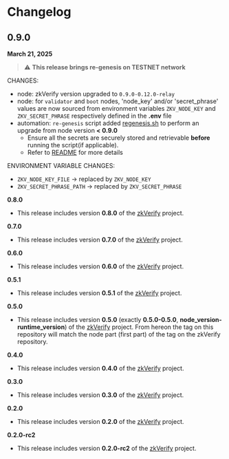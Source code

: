 # Changelog

**0.9.0**
---
**March 21, 2025**

> ⚠️  **This release brings re-genesis on TESTNET network**

CHANGES:
* node: zkVerify version upgraded to `0.9.0-0.12.0-relay`
* node: for `validator` and `boot` nodes, 'node_key' and/or 'secret_phrase' values are now sourced from environment variables `ZKV_NODE_KEY` and `ZKV_SECRET_PHRASE` respectively defined in the **.env** file
* automation: `re-genesis` script added [regenesis.sh](./scripts/regenesis.sh) to perform an upgrade from node version **< 0.9.0**
  * Ensure all the secrets are securely stored and retrievable **before** running the script(if applicable).
  * Refer to [README](./README.md#re-genesis) for more details

ENVIRONMENT VARIABLE CHANGES:
* `ZKV_NODE_KEY_FILE` → replaced by `ZKV_NODE_KEY`
* `ZKV_SECRET_PHRASE_PATH` → replaced by `ZKV_SECRET_PHRASE`

**0.8.0**

* This release includes version **0.8.0** of the [zkVerify](https://github.com/HorizenLabs/zkVerify) project.
  
**0.7.0**

* This release includes version **0.7.0** of the [zkVerify](https://github.com/HorizenLabs/zkVerify) project.
  
**0.6.0**

* This release includes version **0.6.0** of the [zkVerify](https://github.com/HorizenLabs/zkVerify) project.

**0.5.1**

* This release includes version **0.5.1** of the [zkVerify](https://github.com/HorizenLabs/zkVerify) project.

**0.5.0**

* This release includes version **0.5.0** (exactly **0.5.0-0.5.0**, **node_version-runtime_version**) of the [zkVerify](https://github.com/HorizenLabs/zkVerify) project.
  From hereon the tag on this repository will match the node part (first part) of the tag on the zkVerify repository.

**0.4.0**

* This release includes version **0.4.0** of the [zkVerify](https://github.com/HorizenLabs/zkVerify) project.

**0.3.0**

* This release includes version **0.3.0** of the [zkVerify](https://github.com/HorizenLabs/zkVerify) project.

**0.2.0**

* This release includes version **0.2.0** of the [zkVerify](https://github.com/HorizenLabs/zkVerify) project.

**0.2.0-rc2**

* This release includes version **0.2.0-rc2** of the [zkVerify](https://github.com/HorizenLabs/zkVerify) project.
